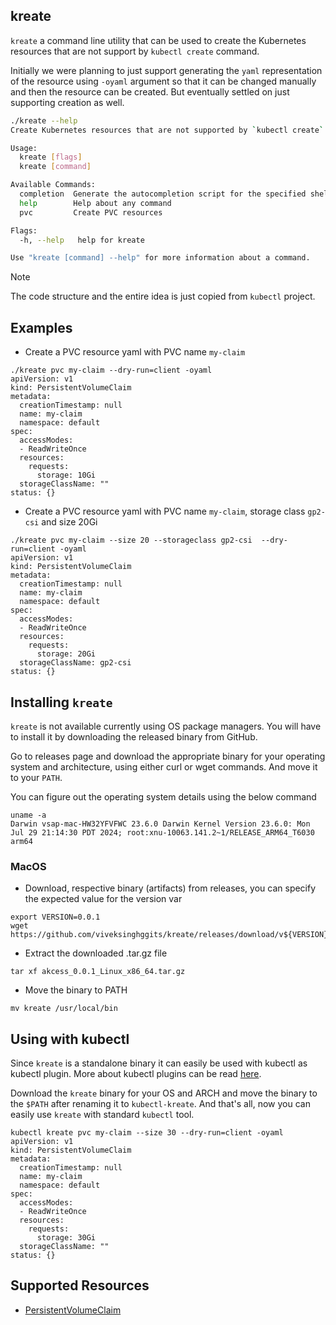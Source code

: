 ## kreate

`kreate` a command line utility that can be used to create the Kubernetes
resources that are not support by `kubectl create` command.

Initially we were planning to just support generating the `yaml` representation
of the resource using `-oyaml` argument so that it can be changed manually and
then the resource can be created.
But eventually settled on just supporting creation as well.

```bash
./kreate --help
Create Kubernetes resources that are not supported by `kubectl create`

Usage:
  kreate [flags]
  kreate [command]

Available Commands:
  completion  Generate the autocompletion script for the specified shell
  help        Help about any command
  pvc         Create PVC resources

Flags:
  -h, --help   help for kreate

Use "kreate [command] --help" for more information about a command.
```

> [!NOTE]  
> The code structure and the entire idea is just copied from `kubectl` project.

## Examples

- Create a PVC resource yaml with PVC name `my-claim`

```
./kreate pvc my-claim --dry-run=client -oyaml
apiVersion: v1
kind: PersistentVolumeClaim
metadata:
  creationTimestamp: null
  name: my-claim
  namespace: default
spec:
  accessModes:
  - ReadWriteOnce
  resources:
    requests:
      storage: 10Gi
  storageClassName: ""
status: {}
```

- Create a PVC resource yaml with PVC name `my-claim`, storage class `gp2-csi` and size 20Gi

```
./kreate pvc my-claim --size 20 --storageclass gp2-csi  --dry-run=client -oyaml
apiVersion: v1
kind: PersistentVolumeClaim
metadata:
  creationTimestamp: null
  name: my-claim
  namespace: default
spec:
  accessModes:
  - ReadWriteOnce
  resources:
    requests:
      storage: 20Gi
  storageClassName: gp2-csi
status: {}
```

## Installing `kreate`

`kreate` is not available currently using OS package managers. You will have to install it by
downloading the released binary from GitHub.

Go to releases page and download the appropriate binary for your operating system and architecture,
using either curl or wget commands. And move it to your `PATH`.

You can figure out the operating system details using the below command

```
uname -a
Darwin vsap-mac-HW32YFVFWC 23.6.0 Darwin Kernel Version 23.6.0: Mon Jul 29 21:14:30 PDT 2024; root:xnu-10063.141.2~1/RELEASE_ARM64_T6030 arm64
```

### MacOS

- Download, respective binary (artifacts) from releases, you can specify the expected value for the version var

```
export VERSION=0.0.1
wget https://github.com/viveksinghggits/kreate/releases/download/v${VERSION}/kreate_Darwin_arm64.tar.gz
```

- Extract the downloaded .tar.gz file

```
tar xf akcess_0.0.1_Linux_x86_64.tar.gz
```

- Move the binary to PATH

```
mv kreate /usr/local/bin
```

## Using with kubectl

Since `kreate` is a standalone binary it can easily be used with kubectl as kubectl plugin.
More about kubectl plugins can be read [here](https://kubernetes.io/docs/tasks/extend-kubectl/kubectl-plugins/).

Download the `kreate` binary for your OS and ARCH and move the binary to the `$PATH` after renaming
it to `kubectl-kreate`. And that's all, now you can easily use `kreate` with standard `kubectl` tool.

```
kubectl kreate pvc my-claim --size 30 --dry-run=client -oyaml
apiVersion: v1
kind: PersistentVolumeClaim
metadata:
  creationTimestamp: null
  name: my-claim
  namespace: default
spec:
  accessModes:
  - ReadWriteOnce
  resources:
    requests:
      storage: 30Gi
  storageClassName: ""
status: {}
```


## Supported Resources

- [PersistentVolumeClaim](https://pkg.go.dev/k8s.io/api/core/v1#PersistentVolumeClaim)
